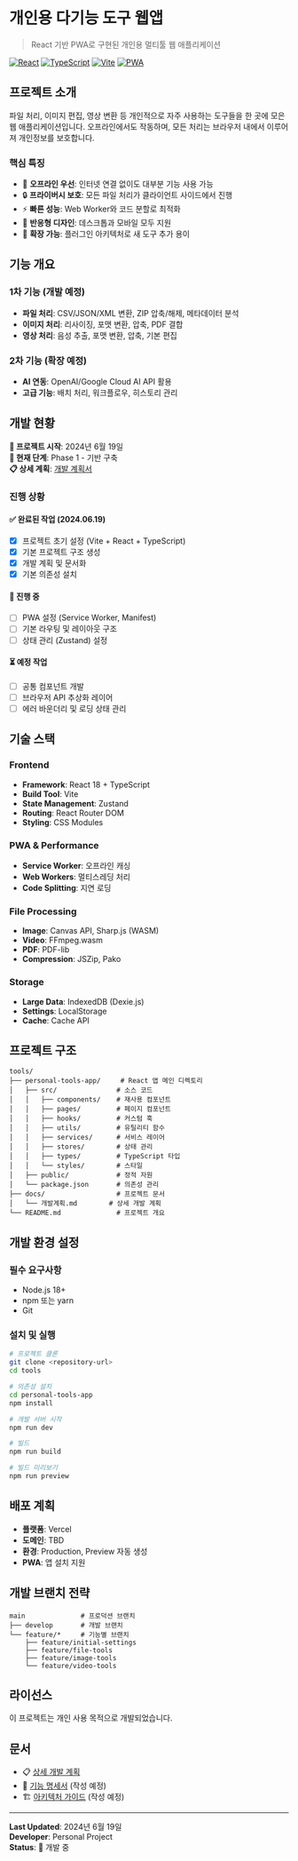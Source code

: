# 개인용 다기능 도구 웹앱

> React 기반 PWA로 구현된 개인용 멀티툴 웹 애플리케이션

[![React](https://img.shields.io/badge/React-18-blue.svg)](https://reactjs.org/)
[![TypeScript](https://img.shields.io/badge/TypeScript-5.0-blue.svg)](https://www.typescriptlang.org/)
[![Vite](https://img.shields.io/badge/Vite-5.0-646CFF.svg)](https://vitejs.dev/)
[![PWA](https://img.shields.io/badge/PWA-Ready-green.svg)](https://web.dev/progressive-web-apps/)

## 프로젝트 소개

파일 처리, 이미지 편집, 영상 변환 등 개인적으로 자주 사용하는 도구들을 한 곳에 모은 웹 애플리케이션입니다. 오프라인에서도 작동하며, 모든 처리는 브라우저 내에서 이루어져 개인정보를 보호합니다.

### 핵심 특징

- 🔄 **오프라인 우선**: 인터넷 연결 없이도 대부분 기능 사용 가능
- 🔒 **프라이버시 보호**: 모든 파일 처리가 클라이언트 사이드에서 진행
- ⚡ **빠른 성능**: Web Worker와 코드 분할로 최적화
- 📱 **반응형 디자인**: 데스크톱과 모바일 모두 지원
- 🎯 **확장 가능**: 플러그인 아키텍처로 새 도구 추가 용이

## 기능 개요

### 1차 기능 (개발 예정)
- **파일 처리**: CSV/JSON/XML 변환, ZIP 압축/해제, 메타데이터 분석
- **이미지 처리**: 리사이징, 포맷 변환, 압축, PDF 결합
- **영상 처리**: 음성 추출, 포맷 변환, 압축, 기본 편집

### 2차 기능 (확장 예정)
- **AI 연동**: OpenAI/Google Cloud AI API 활용
- **고급 기능**: 배치 처리, 워크플로우, 히스토리 관리

## 개발 현황

**📅 프로젝트 시작**: 2024년 6월 19일  
**🎯 현재 단계**: Phase 1 - 기반 구축  
**📋 상세 계획**: [개발 계획서](./docs/개발계획.md)

### 진행 상황

#### ✅ 완료된 작업 (2024.06.19)
- [x] 프로젝트 초기 설정 (Vite + React + TypeScript)
- [x] 기본 프로젝트 구조 생성
- [x] 개발 계획 및 문서화
- [x] 기본 의존성 설치

#### 🔄 진행 중
- [ ] PWA 설정 (Service Worker, Manifest)
- [ ] 기본 라우팅 및 레이아웃 구조
- [ ] 상태 관리 (Zustand) 설정

#### ⏳ 예정 작업
- [ ] 공통 컴포넌트 개발
- [ ] 브라우저 API 추상화 레이어
- [ ] 에러 바운더리 및 로딩 상태 관리

## 기술 스택

### Frontend
- **Framework**: React 18 + TypeScript
- **Build Tool**: Vite
- **State Management**: Zustand
- **Routing**: React Router DOM
- **Styling**: CSS Modules

### PWA & Performance
- **Service Worker**: 오프라인 캐싱
- **Web Workers**: 멀티스레딩 처리
- **Code Splitting**: 지연 로딩

### File Processing
- **Image**: Canvas API, Sharp.js (WASM)
- **Video**: FFmpeg.wasm
- **PDF**: PDF-lib
- **Compression**: JSZip, Pako

### Storage
- **Large Data**: IndexedDB (Dexie.js)
- **Settings**: LocalStorage
- **Cache**: Cache API

## 프로젝트 구조

```
tools/
├── personal-tools-app/     # React 앱 메인 디렉토리
│   ├── src/               # 소스 코드
│   │   ├── components/    # 재사용 컴포넌트
│   │   ├── pages/         # 페이지 컴포넌트
│   │   ├── hooks/         # 커스텀 훅
│   │   ├── utils/         # 유틸리티 함수
│   │   ├── services/      # 서비스 레이어
│   │   ├── stores/        # 상태 관리
│   │   ├── types/         # TypeScript 타입
│   │   └── styles/        # 스타일
│   ├── public/            # 정적 자원
│   └── package.json       # 의존성 관리
├── docs/                  # 프로젝트 문서
│   └── 개발계획.md        # 상세 개발 계획
└── README.md              # 프로젝트 개요
```

## 개발 환경 설정

### 필수 요구사항
- Node.js 18+
- npm 또는 yarn
- Git

### 설치 및 실행

```bash
# 프로젝트 클론
git clone <repository-url>
cd tools

# 의존성 설치
cd personal-tools-app
npm install

# 개발 서버 시작
npm run dev

# 빌드
npm run build

# 빌드 미리보기
npm run preview
```

## 배포 계획

- **플랫폼**: Vercel
- **도메인**: TBD
- **환경**: Production, Preview 자동 생성
- **PWA**: 앱 설치 지원

## 개발 브랜치 전략

```
main              # 프로덕션 브랜치
├── develop       # 개발 브랜치
└── feature/*     # 기능별 브랜치
    ├── feature/initial-settings
    ├── feature/file-tools
    ├── feature/image-tools
    └── feature/video-tools
```

## 라이선스

이 프로젝트는 개인 사용 목적으로 개발되었습니다.

## 문서

- 📋 [상세 개발 계획](./docs/개발계획.md)
- 🎯 [기능 명세서](./docs/기능명세서.md) (작성 예정)
- 🏗️ [아키텍처 가이드](./docs/아키텍처.md) (작성 예정)

---

**Last Updated**: 2024년 6월 19일  
**Developer**: Personal Project  
**Status**: 🚧 개발 중
